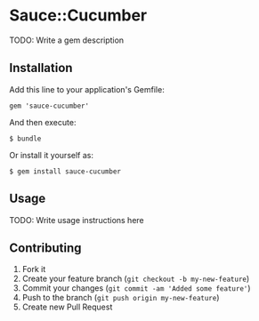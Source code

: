 # Sauce::Cucumber

TODO: Write a gem description

## Installation

Add this line to your application's Gemfile:

    gem 'sauce-cucumber'

And then execute:

    $ bundle

Or install it yourself as:

    $ gem install sauce-cucumber

## Usage

TODO: Write usage instructions here

## Contributing

1. Fork it
2. Create your feature branch (`git checkout -b my-new-feature`)
3. Commit your changes (`git commit -am 'Added some feature'`)
4. Push to the branch (`git push origin my-new-feature`)
5. Create new Pull Request
